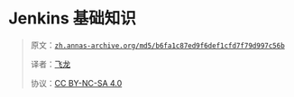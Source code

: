 # Jenkins 基础知识

> 原文：[`zh.annas-archive.org/md5/b6fa1c87ed9f6def1cfd7f79d997c56b`](https://zh.annas-archive.org/md5/b6fa1c87ed9f6def1cfd7f79d997c56b)
> 
> 译者：[飞龙](https://github.com/wizardforcel)
> 
> 协议：[CC BY-NC-SA 4.0](http://creativecommons.org/licenses/by-nc-sa/4.0/)